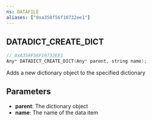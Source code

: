 ```yaml
---
ns: DATAFILE
aliases: ["0xa358f56f10732ee1"]
---
```

## DATADICT_CREATE_DICT

```c
// 0xA358F56F10732EE1
Any* DATADICT_CREATE_DICT(Any* parent, string name);
```

Adds a new dictionary object to the specified dictionary


## Parameters
* **parent**: The dictionary object
* **name**: The name of the data item
